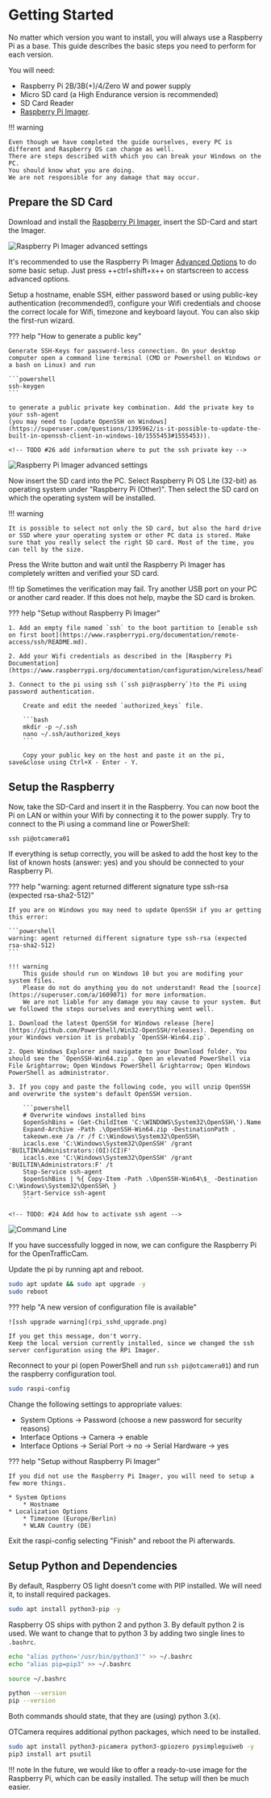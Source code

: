 # Getting Started

No matter which version you want to install, you will always use a Raspberry Pi as a base.
This guide describes the basic steps you need to perform for each version.

You will need:

* Raspberry Pi 2B/3B(+)/4/Zero W and power supply
* Micro SD card (a High Endurance version is recommended)
* SD Card Reader
* [Raspberry Pi Imager](https://www.raspberrypi.org/software/).

!!! warning

    Even though we have completed the guide ourselves, every PC is different and Raspberry OS can change as well.
    There are steps described with which you can break your Windows on the PC.
    You should know what you are doing.
    We are not responsible for any damage that may occur.

## Prepare the SD Card

Download and install the [Raspberry Pi Imager](https://www.raspberrypi.org/software/), insert the SD-Card and start the Imager.

![Raspberry Pi Imager advanced settings](rpi_imager_1.png)

It's recommended to use the Raspberry Pi Imager [Advanced Options](https://www.raspberrypi.org/blog/raspberry-pi-imager-update-to-v1-6/) to do some basic setup.
Just press ++ctrl+shift+x++ on startscreen to access advanced options.

Setup a hostname, enable SSH, either password based or using public-key authentication (recommended!),
configure your Wifi credentials and choose the correct locale for Wifi, timezone and keyboard layout.
You can also skip the first-run wizard.

??? help "How to generate a public key"

    Generate SSH-Keys for password-less connection. On your desktop computer open a command line terminal (CMD or Powershell on Windows or a bash on Linux) and run

    ```powershell
    ssh-keygen
    ```

    to generate a public private key combination. Add the private key to your ssh-agent
    (you may need to [update OpenSSH on Windows](https://superuser.com/questions/1395962/is-it-possible-to-update-the-built-in-openssh-client-in-windows-10/1555453#1555453)).
    
    <!-- TODO #26 add information where to put the ssh private key -->

![Raspberry Pi Imager advanced settings](rpi_imager_2.png)

Now insert the SD card into the PC. Select Raspberry Pi OS Lite (32-bit) as operating system under "Raspberry Pi (Other)". Then select the SD card on which the operating system will be installed.

!!! warning

    It is possible to select not only the SD card, but also the hard drive or SSD where your operating system or other PC data is stored. Make sure that you really select the right SD card. Most of the time, you can tell by the size.

Press the Write button and wait until the Raspberry Pi Imager has completely written and verified your SD card.

!!! tip
    Sometimes the verification may fail. Try another USB port on your PC or another card reader. If this does not help, maybe the SD card is broken.

??? help "Setup without Raspberry Pi Imager"

    1. Add an empty file named `ssh` to the boot partition to [enable ssh on first boot](https://www.raspberrypi.org/documentation/remote-access/ssh/README.md).

    2. Add your Wifi credentials as described in the [Raspberry Pi Documentation](https://www.raspberrypi.org/documentation/configuration/wireless/headless.md)

    3. Connect to the pi using ssh (`ssh pi@raspberry`)to the Pi using password authentication.

        Create and edit the needed `authorized_keys` file.

        ```bash
        mkdir -p ~/.ssh
        nano ~/.ssh/authorized_keys
        ```

        Copy your public key on the host and paste it on the pi, save&close using Ctrl+X - Enter - Y.

## Setup the Raspberry

Now, take the SD-Card and insert it in the Raspberry.
You can now boot the Pi on LAN or within your Wifi by connecting it to the power supply.
Try to connect to the Pi using a command line or PowerShell:

```powershell
ssh pi@otcamera01
```

If everything is setup correctly, you will be asked to add the host key to the list of known hosts (answer: yes) and you should be connected to your Raspberry Pi.

??? help "warning: agent returned different signature type ssh-rsa (expected rsa-sha2-512)"

    If you are on Windows you may need to update OpenSSH if you ar getting this error:

    ```powershell
    warning: agent returned different signature type ssh-rsa (expected rsa-sha2-512)
    ```

    !!! warning
        This guide should run on Windows 10 but you are modifing your system files.
        Please do not do anything you do not understand! Read the [source](https://superuser.com/a/1609071) for more information.
        We are not liable for any damage you may cause to your system. But we followed the steps ourselves and everything went well.

    1. Download the latest OpenSSH for Windows release [here](https://github.com/PowerShell/Win32-OpenSSH/releases). Depending on your Windows version it is probably `OpenSSH-Win64.zip`.

    2. Open Windows Explorer and navigate to your Download folder. You should see the `OpenSSH-Win64.zip`. Open an elevated PowerShell via File &rightarrow; Open Windows PowerShell &rightarrow; Open Windows PowerShell as administrator.

    3. If you copy and paste the following code, you will unzip OpenSSH and overwrite the system's default OpenSSH version.

        ```powershell
        # Overwrite windows installed bins
        $openSshBins = (Get-ChildItem 'C:\WINDOWS\System32\OpenSSH\').Name
        Expand-Archive -Path .\OpenSSH-Win64.zip -DestinationPath .
        takeown.exe /a /r /f C:\Windows\System32\OpenSSH\
        icacls.exe 'C:\Windows\System32\OpenSSH' /grant 'BUILTIN\Administrators:(OI)(CI)F'
        icacls.exe 'C:\Windows\System32\OpenSSH' /grant 'BUILTIN\Administrators:F' /t
        Stop-Service ssh-agent
        $openSshBins | %{ Copy-Item -Path .\OpenSSH-Win64\$_ -Destination C:\Windows\System32\OpenSSH\ }
        Start-Service ssh-agent
        ```

    <!-- TODO: #24 Add how to activate ssh agent -->

![Command Line](login_ssh.png)

If you have successfully logged in now, we can configure the Raspberry Pi for the OpenTrafficCam.

Update the pi by running apt and reboot.

```bash
sudo apt update && sudo apt upgrade -y
sudo reboot
```

??? help "A new version of configuration file is available"

    ![ssh upgrade warning](rpi_sshd_upgrade.png)

    If you get this message, don't worry.
    Keep the local version currently installed, since we changed the ssh server configuration using the RPi Imager.

Reconnect to your pi (open PowerShell and run `ssh pi@otcamera01`) and run the raspberry configuration tool.

```bash
sudo raspi-config
```

Change the following settings to appropriate values:

* System Options &rightarrow; Password (choose a new password for security reasons)
* Interface Options &rightarrow; Camera &rightarrow; enable
* Interface Options &rightarrow; Serial Port &rightarrow; no &rightarrow; Serial Hardware &rightarrow; yes

??? help "Setup without Raspberry Pi Imager"

    If you did not use the Raspberry Pi Imager, you will need to setup a few more things.

    * System Options
        * Hostname
    * Localization Options
        * Timezone (Europe/Berlin)
        * WLAN Country (DE)

Exit the raspi-config selecting "Finish" and reboot the Pi afterwards.

## Setup Python and Dependencies

By default, Raspberry OS light doesn't come with PIP installed. We will need it, to install required packages.

```bash
sudo apt install python3-pip -y
```

Raspberry OS ships with python 2 and python 3. By default python 2 is used. We want to change that to python 3 by adding two single lines to ```.bashrc```.

```bash
echo "alias python='/usr/bin/python3'" >> ~/.bashrc
echo "alias pip=pip3" >> ~/.bashrc

source ~/.bashrc

python --version
pip --version
```

Both commands should state, that they are (using) python 3.(x).

OTCamera requires additional python packages, which need to be installed.

```bash
sudo apt install python3-picamera python3-gpiozero pysimpleguiweb -y
pip3 install art psutil
```

!!! note
    In the future, we would like to offer a ready-to-use image for the Raspberry Pi, which can be easily installed.
    The setup will then be much easier.
